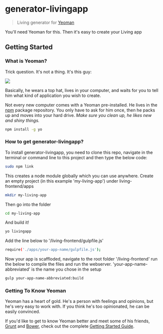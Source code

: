 # generator-livingapp 

> Living generator for [Yeoman](http://yeoman.io)

You'll need Yeoman for this. Then it's easy to create your Living app

## Getting Started

### What is Yeoman?

Trick question. It's not a thing. It's this guy:

![](http://i.imgur.com/JHaAlBJ.png)

Basically, he wears a top hat, lives in your computer, and waits for you to tell him what kind of application you wish to create.

Not every new computer comes with a Yeoman pre-installed. He lives in the [npm](https://npmjs.org) package repository. You only have to ask for him once, then he packs up and moves into your hard drive. *Make sure you clean up, he likes new and shiny things.*

```bash
npm install -g yo
```

### How to get generator-livingapp?

To install generator-livingapp, you need to clone this repo, navigate in the terminal or command line to this project and then type the below code:

```bash
sudo npm link
```

This creates a node module globally which you can use anywhere.
Create an empty project (in this example 'my-living-app') under living-frontend/apps


```bash
mkdir my-living-app
```

Then go into the folder

```bash
cd my-living-app
```

And build it!

```bash
yo livingapp
```

Add the line below to '/living-frontend/gulpfile.js'

```bash
require('./apps/your-app-name/gulpfile.js');
```

Now your app is scaffloded, navigate to the root folder '/living-frontend' run the below to compile the files and run the webserver. 'your-app-name-abbreviated' is the name you chose in the setup

```bash
gulp your-app-name-abbreviated:build
```


### Getting To Know Yeoman

Yeoman has a heart of gold. He's a person with feelings and opinions, but he's very easy to work with. If you think he's too opinionated, he can be easily convinced.

If you'd like to get to know Yeoman better and meet some of his friends, [Grunt](http://gruntjs.com) and [Bower](http://bower.io), check out the complete [Getting Started Guide](https://github.com/yeoman/yeoman/wiki/Getting-Started).
